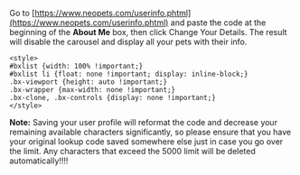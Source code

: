 Go to [https://www.neopets.com/userinfo.phtml](https://www.neopets.com/userinfo.phtml) and paste the code at the beginning of the **About Me** box, then click Change Your Details. The result will disable the carousel and display all your pets with their info.

```
<style>
#bxlist {width: 100% !important;}
#bxlist li {float: none !important; display: inline-block;}
.bx-viewport {height: auto !important;}
.bx-wrapper {max-width: none !important;}
.bx-clone, .bx-controls {display: none !important;}
</style>
```

**Note:** Saving your user profile will reformat the code and decrease your remaining available characters significantly, so please ensure that you have your original lookup code saved somewhere else just in case you go over the limit. Any characters that exceed the 5000 limit will be deleted automatically!!!!